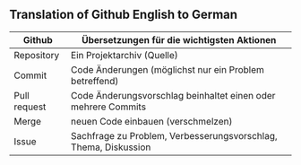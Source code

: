 ## Translation of Github English to German

| Github | Übersetzungen für die wichtigsten Aktionen |
|---|---|
| Repository | Ein Projektarchiv (Quelle) |
| Commit | Code Änderungen (möglichst nur ein Problem betreffend) | 
| Pull request | Code Änderungsvorschlag beinhaltet einen oder mehrere Commits |
| Merge | neuen Code einbauen (verschmelzen) |
| Issue | Sachfrage zu Problem, Verbesserungsvorschlag, Thema, Diskussion |
